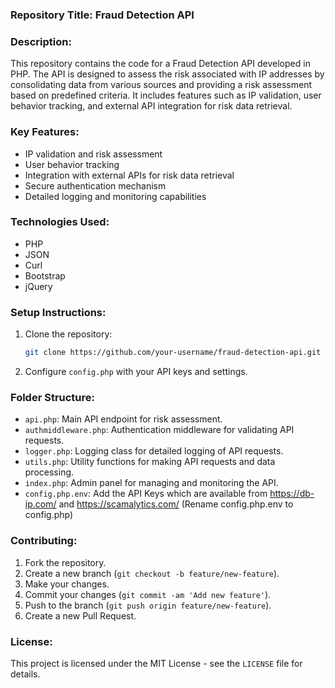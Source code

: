 ### Repository Title: Fraud Detection API

### Description:
This repository contains the code for a Fraud Detection API developed in PHP. The API is designed to assess the risk associated with IP addresses by consolidating data from various sources and providing a risk assessment based on predefined criteria. It includes features such as IP validation, user behavior tracking, and external API integration for risk data retrieval.

### Key Features:
- IP validation and risk assessment
- User behavior tracking
- Integration with external APIs for risk data retrieval
- Secure authentication mechanism
- Detailed logging and monitoring capabilities

### Technologies Used:
- PHP
- JSON
- Curl
- Bootstrap
- jQuery

### Setup Instructions:
1. Clone the repository:
   ```sh
   git clone https://github.com/your-username/fraud-detection-api.git
   ```
2. Configure `config.php` with your API keys and settings.

### Folder Structure:
- `api.php`: Main API endpoint for risk assessment.
- `authmiddleware.php`: Authentication middleware for validating API requests.
- `logger.php`: Logging class for detailed logging of API requests.
- `utils.php`: Utility functions for making API requests and data processing.
- `index.php`: Admin panel for managing and monitoring the API.
- `config.php.env`: Add the API Keys which are available from https://db-ip.com/ and https://scamalytics.com/ (Rename config.php.env to config.php)

### Contributing:
1. Fork the repository.
2. Create a new branch (`git checkout -b feature/new-feature`).
3. Make your changes.
4. Commit your changes (`git commit -am 'Add new feature'`).
5. Push to the branch (`git push origin feature/new-feature`).
6. Create a new Pull Request.

### License:
This project is licensed under the MIT License - see the `LICENSE` file for details.
